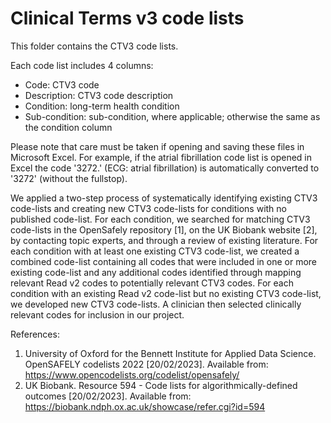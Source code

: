 # Clinical Terms v3 code lists

This folder contains the CTV3 code lists.

Each code list includes 4 columns:

* Code: CTV3 code
* Description: CTV3 code description
* Condition: long-term health condition
* Sub-condition: sub-condition, where applicable; otherwise the same as the condition column

Please note that care must be taken if opening and saving these files in Microsoft Excel. For example, if the atrial fibrillation code list is opened in Excel the code '3272.' (ECG: atrial fibrillation) is automatically converted to '3272' (without the fullstop).

We applied a two-step process of systematically identifying existing CTV3 code-lists and creating new CTV3 code-lists for conditions with no published code-list. For each condition, we searched for matching CTV3 code-lists in the OpenSafely repository [1], on the UK Biobank website [2], by contacting topic experts, and through a review of existing literature. For each condition with at least one existing CTV3 code-list, we created a combined code-list containing all codes that were included in one or more existing code-list and any additional codes identified through mapping relevant Read v2 codes to potentially relevant CTV3 codes. For each condition with an existing Read v2 code-list but no existing CTV3 code-list, we developed new CTV3 code-lists. A clinician then selected clinically relevant codes for inclusion in our project.

References:
1.	University of Oxford for the Bennett Institute for Applied Data Science. OpenSAFELY codelists 2022 [20/02/2023]. Available from: https://www.opencodelists.org/codelist/opensafely/
2.	UK Biobank. Resource 594 - Code lists for algorithmically-defined outcomes [20/02/2023]. Available from: https://biobank.ndph.ox.ac.uk/showcase/refer.cgi?id=594